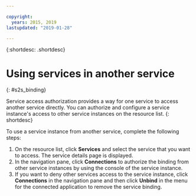 ```yaml
---

copyright:
  years: 2015, 2019
lastupdated: "2019-01-28"

---
```


{:shortdesc: .shortdesc}

# Using services in another service
{: #s2s_binding}

Service access authorization provides a way for one service to access another service
directly. You can authorize and configure a service instance's access to other service instances on
the resource list.
{: shortdesc}

To use a service instance from another service, complete the following steps:

1. On the resource list, click **Services** and select the service that you want to access. The service details page is displayed. 
2. In the navigation pane, click **Connections** to authorize the binding from other service instances by using the console of the service instance.
3. If you want to deny other services access to the service instance, click **Connections** in the navigation pane and then click **Unbind** in the menu for the connected application to remove the service binding.

